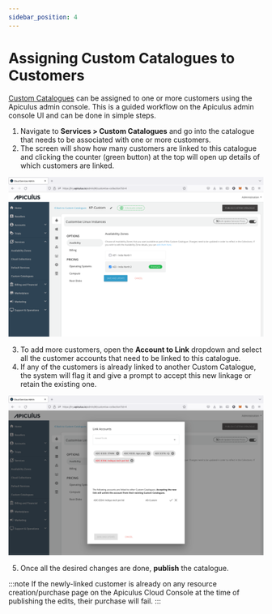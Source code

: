 ```yaml
---
sidebar_position: 4
---
```

# Assigning Custom Catalogues to Customers

[Custom Catalogues](CreatingaCustomCatalogue.md) can be assigned to one or more customers using the Apiculus admin console. This is a guided workflow on the Apiculus admin console UI and can be done in simple steps.

1. Navigate to **Services > Custom Catalogues** and go into the catalogue that needs to be associated with one or more customers.
2. The screen will show how many customers are linked to this catalogue and clicking the counter (green button) at the top will open up details of which customers are linked.

![Assigning Custom Catalogues to Customers](img/CustomCatalogues1.png)

3. To add more customers, open the **Account to Link** dropdown and select all the customer accounts that need to be linked to this catalogue.
4. If any of the customers is already linked to another Custom Catalogue, the system will flag it and give a prompt to accept this new linkage or retain the existing one.

![Assigning Custom Catalogues to Customers](img/CustomCatalogues2.png)

5. Once all the desired changes are done, **publish** the catalogue.

:::note
If the newly-linked customer is already on any resource creation/purchase page on the Apiculus Cloud Console at the time of publishing the edits, their purchase will fail.
:::
